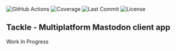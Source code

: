![GitHub Actions](https://github.com/djkovrik/Tackle/workflows/AnalysisAndTest/badge.svg)
![Coverage](https://img.shields.io/endpoint?url=https://gist.githubusercontent.com/djkovrik/c48e04368937161aa8a56c5329628b48/raw/tackle-coverage-badge.json)
![Last Commit](https://img.shields.io/github/last-commit/djkovrik/Tackle/master.svg)
![License](https://img.shields.io/badge/license-MIT-blue.svg)

## Tackle - Multiplatform Mastodon client app

Work In Progress


